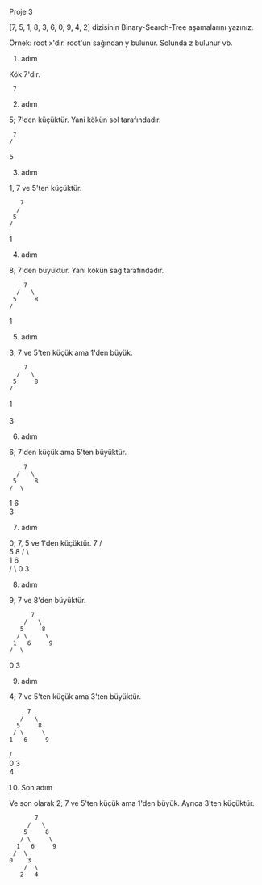Proje 3

[7, 5, 1, 8, 3, 6, 0, 9, 4, 2] dizisinin Binary-Search-Tree aşamalarını yazınız.

Örnek: root x'dir. root'un sağından y bulunur. Solunda z bulunur vb.

1. adım

Kök 7'dir.

     7

2. adım

5; 7'den küçüktür. Yani kökün sol tarafındadır.

     7
    /   
   5     

3. adım

1, 7 ve 5'ten küçüktür.

       7
      /   
     5     
    /      
   1        

4. adım

8; 7'den büyüktür. Yani kökün sağ tarafındadır.

        7
      /   \
     5     8
    /      
   1    

5. adım

3; 7 ve 5'ten küçük ama 1'den büyük.

        7
      /   \
     5     8
    /      
   1  
    \
     3

6. adım

6; 7'den küçük ama 5'ten büyüktür.

        7
      /   \
     5     8
    /  \    
   1    6
     \
      3

7. adım

0; 7, 5 ve 1'den küçüktür.
          7
        /   \
       5     8
      / \     
     1   6       
    /  \ 
   0    3

8. adım

9; 7 ve 8'den büyüktür.

          7
        /   \
       5     8
      / \     \
     1   6     9  
    /  \
   0    3

9. adım

4; 7 ve 5'ten küçük ama 3'ten büyüktür.

         7
       /   \
      5     8
     / \     \
    1   6     9  
   /  \
  0    3
        \
         4

10. Son adım

Ve son olarak 2; 7 ve 5'ten küçük ama 1'den büyük. Ayrıca 3'ten küçüktür.

           7
         /   \
        5     8
       / \     \
      1   6     9  
     /  \
    0    3
        /  \
       2   4
